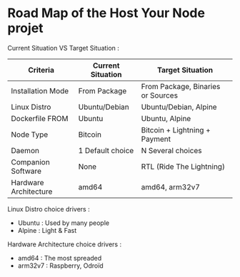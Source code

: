 Road Map of the Host Your Node projet
==

Current Situation VS Target Situation :
<table>
    <thead>
        <tr>
            <th>Criteria</th>
            <th>Current Situation</th>
            <th>Target Situation</th>
        </tr>
    </thead>
    <tbody>
        <tr>
            <td>Installation Mode</td>
            <td>From Package</td>
            <td>From Package, Binaries or Sources</td>
        </tr>
        <tr>
            <td>Linux Distro</td>
            <td>Ubuntu/Debian</td>
            <td>Ubuntu/Debian, Alpine</td>
        </tr>
        <tr>
            <td>Dockerfile FROM</td>
            <td>Ubuntu</td>
            <td>Ubuntu, Alpine</td>
        </tr>
        <tr>
            <td>Node Type</td>
            <td>Bitcoin</td>
            <td>Bitcoin + Lightning + Payment</td>
        </tr>
        <tr>
            <td>Daemon</td>
            <td>1 Default choice</td>
            <td>N Several choices</td>
        </tr>
        <tr>
            <td>Companion Software</td>
            <td>None</td>
            <td>RTL (Ride The Lightning)</td>
        </tr>
        <tr>
            <td>Hardware Architecture</td>
            <td>amd64</td>
            <td>amd64, arm32v7</td>
        </tr>
    </tbody>
</table>

Linux Distro choice drivers :
   - Ubuntu : Used by many people
   - Alpine : Light & Fast

Hardware Architecture choice drivers :
   - amd64 : The most spreaded
   - arm32v7 : Raspberry, Odroïd
